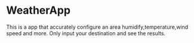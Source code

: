 # WeatherApp
This is a app that accurately configure an area humidify,temperature,wind speed and more.
Only input your destination and see the results.
